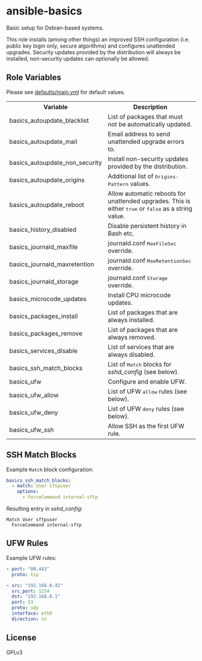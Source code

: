 ansible-basics
==============

Basic setup for Debian-based systems.

This role installs (among other things) an improved SSH configuration
(i.e. public key login only, secure algorithms) and configures unattended
upgrades. Security updates provided by the distribution will always be
installed, non-security updates can optionally be allowed.

Role Variables
--------------

Please see [defaults/main.yml](defaults/main.yml) for default values.

<table>
<tr>
  <th>Variable</th>
  <th>Description</th>
</tr>
<tr>
  <td>basics_autoupdate_blacklist</td>
  <td>List of packages that must not be automatically updated.</td>
</tr>
<tr>
  <td>basics_autoupdate_mail</td>
  <td>Email address to send unattended upgrade errors to.</td>
</tr>
<tr>
  <td>basics_autoupdate_non_security</td>
  <td>Install non-security updates provided by the distribution.</td>
</tr>
<tr>
  <td>basics_autoupdate_origins</td>
  <td>Additional list of <tt>Origins-Pattern</tt> values.</td>
</tr>
<tr>
  <td>basics_autoupdate_reboot</td>
  <td>
    Allow automatic reboots for unattended upgrades.
    This is either <tt>true</tt> or <tt>false</tt> as a string value.
  </td>
</tr>
<tr>
  <td>basics_history_disabled</td>
  <td>Disable persistent history in Bash etc.</td>
</tr>
<tr>
  <td>basics_journald_maxfile</td>
  <td>journald.conf <tt>MaxFileSec</tt> override.</td>
</tr>
<tr>
  <td>basics_journald_maxretention</td>
  <td>journald.conf <tt>MaxRetentionSec</tt> override.</td>
</tr>
<tr>
  <td>basics_journald_storage</td>
  <td>journald.conf <tt>Storage</tt> override.</td>
</tr>
<tr>
  <td>basics_microcode_updates</td>
  <td>Install CPU microcode updates.</td>
</tr>
<tr>
  <td>basics_packages_install</td>
  <td>List of packages that are always installed.</td>
</tr>
<tr>
  <td>basics_packages_remove</td>
  <td>List of packages that are always removed.</td>
</tr>
<tr>
  <td>basics_services_disable</td>
  <td>List of services that are always disabled.</td>
</tr>
<tr>
  <td>basics_ssh_match_blocks</td>
  <td>List of <tt>Match</tt> blocks for <i>sshd_config</i> (see below).</td>
</tr>
<tr>
  <td>basics_ufw</td>
  <td>Configure and enable UFW.</td>
</tr>
<tr>
  <td>basics_ufw_allow</td>
  <td>List of UFW <tt>allow</tt> rules (see below).</td>
</tr>
<tr>
  <td>basics_ufw_deny</td>
  <td>List of UFW <tt>deny</tt> rules (see below).</td>
</tr>
<tr>
  <td>basics_ufw_ssh</td>
  <td>Allow SSH as the first UFW rule.</td>
</tr>
</table>

SSH Match Blocks
----------------

Example `Match` block configuration:

```yaml
basics_ssh_match_blocks:
  - match: User sftpuser
    options:
      - ForceCommand internal-sftp
```

Resulting entry in *sshd_config*:

```
Match User sftpuser
  ForceCommand internal-sftp
```

UFW Rules
---------

Example UFW rules:

```yaml
- port: "80,443"
  proto: tcp

- src: "192.168.0.42"
  src_port: 1234
  dst: "192.168.0.1"
  port: 53
  proto: udp
  interface: eth0
  direction: in
```

License
-------

GPLv3
